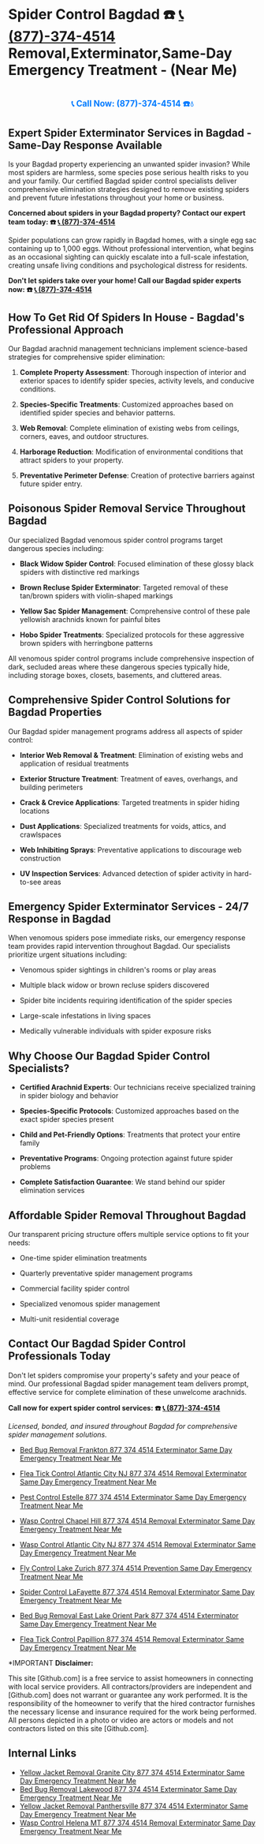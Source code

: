 # Spider Control Bagdad ☎️ [📞 (877)-374-4514](https://pest-control-4514.netlify.app) Removal,Exterminator,Same-Day Emergency Treatment - (Near Me)
# 

<p align="center" style="font-size: 1.2em; font-weight: bold; margin: 20px 0;">
  <a href="https://pest-control-4514.netlify.app" target="_blank" style="color: #007BFF; text-decoration: none;">📞 Call Now: (877)-374-4514 ☎️💧</a>
</p>

## Expert Spider Exterminator Services in Bagdad - Same-Day Response Available

Is your Bagdad property experiencing an unwanted spider invasion? While most spiders are harmless, some species pose serious health risks to you and your family. Our certified Bagdad spider control specialists deliver comprehensive elimination strategies designed to remove existing spiders and prevent future infestations throughout your home or business.

**Concerned about spiders in your Bagdad property? Contact our expert team today: ☎️ [📞 (877)-374-4514](https://pest-control-4514.netlify.app)**

Spider populations can grow rapidly in Bagdad homes, with a single egg sac containing up to 1,000 eggs. Without professional intervention, what begins as an occasional sighting can quickly escalate into a full-scale infestation, creating unsafe living conditions and psychological distress for residents.

**Don't let spiders take over your home! Call our Bagdad spider experts now: ☎️ [📞 (877)-374-4514](https://pest-control-4514.netlify.app)**

## How To Get Rid Of Spiders In House - Bagdad's Professional Approach

Our Bagdad arachnid management technicians implement science-based strategies for comprehensive spider elimination:

1. **Complete Property Assessment**: Thorough inspection of interior and exterior spaces to identify spider species, activity levels, and conducive conditions.

2. **Species-Specific Treatments**: Customized approaches based on identified spider species and behavior patterns.

3. **Web Removal**: Complete elimination of existing webs from ceilings, corners, eaves, and outdoor structures.

4. **Harborage Reduction**: Modification of environmental conditions that attract spiders to your property.

5. **Preventative Perimeter Defense**: Creation of protective barriers against future spider entry.

## Poisonous Spider Removal Service Throughout Bagdad

Our specialized Bagdad venomous spider control programs target dangerous species including:

- **Black Widow Spider Control**: Focused elimination of these glossy black spiders with distinctive red markings

- **Brown Recluse Spider Exterminator**: Targeted removal of these tan/brown spiders with violin-shaped markings

- **Yellow Sac Spider Management**: Comprehensive control of these pale yellowish arachnids known for painful bites

- **Hobo Spider Treatments**: Specialized protocols for these aggressive brown spiders with herringbone patterns

All venomous spider control programs include comprehensive inspection of dark, secluded areas where these dangerous species typically hide, including storage boxes, closets, basements, and cluttered areas.

## Comprehensive Spider Control Solutions for Bagdad Properties

Our Bagdad spider management programs address all aspects of spider control:

- **Interior Web Removal & Treatment**: Elimination of existing webs and application of residual treatments

- **Exterior Structure Treatment**: Treatment of eaves, overhangs, and building perimeters

- **Crack & Crevice Applications**: Targeted treatments in spider hiding locations

- **Dust Applications**: Specialized treatments for voids, attics, and crawlspaces

- **Web Inhibiting Sprays**: Preventative applications to discourage web construction

- **UV Inspection Services**: Advanced detection of spider activity in hard-to-see areas

## Emergency Spider Exterminator Services - 24/7 Response in Bagdad

When venomous spiders pose immediate risks, our emergency response team provides rapid intervention throughout Bagdad. Our specialists prioritize urgent situations including:

- Venomous spider sightings in children's rooms or play areas

- Multiple black widow or brown recluse spiders discovered

- Spider bite incidents requiring identification of the spider species

- Large-scale infestations in living spaces

- Medically vulnerable individuals with spider exposure risks

## Why Choose Our Bagdad Spider Control Specialists?

- **Certified Arachnid Experts**: Our technicians receive specialized training in spider biology and behavior

- **Species-Specific Protocols**: Customized approaches based on the exact spider species present

- **Child and Pet-Friendly Options**: Treatments that protect your entire family

- **Preventative Programs**: Ongoing protection against future spider problems

- **Complete Satisfaction Guarantee**: We stand behind our spider elimination services

## Affordable Spider Removal Throughout Bagdad

Our transparent pricing structure offers multiple service options to fit your needs:

- One-time spider elimination treatments

- Quarterly preventative spider management programs

- Commercial facility spider control

- Specialized venomous spider management

- Multi-unit residential coverage

## Contact Our Bagdad Spider Control Professionals Today

Don't let spiders compromise your property's safety and your peace of mind. Our professional Bagdad spider management team delivers prompt, effective service for complete elimination of these unwelcome arachnids.

**Call now for expert spider control services: ☎️ [📞 (877)-374-4514](https://pest-control-4514.netlify.app)**

*Licensed, bonded, and insured throughout Bagdad for comprehensive spider management solutions.*


- [Bed Bug Removal Frankton 877 374 4514 Exterminator Same Day Emergency Treatment Near Me](https://github.com/allyoucaneatsushiin/plumbing-texas/blob/main/Bed-Bug-Removal-Frankton-877-374-4514-Exterminator-Same-Day-Emergency-Treatment-Near-Me.md)
- [Flea Tick Control Atlantic City NJ 877 374 4514 Removal Exterminator Same Day Emergency Treatment Near Me](https://github.com/allyoucaneatsushiin/plumbing-texas/blob/main/Flea-Tick-Control-Atlantic-City-NJ-877-374-4514-Removal-Exterminator-Same-Day-Emergency-Treatment-Near-Me.md)
- [Pest Control Estelle 877 374 4514 Exterminator Same Day Emergency Treatment Near Me](https://github.com/allyoucaneatsushiin/plumbing-texas/blob/main/Pest-Control-Estelle-877-374-4514-Exterminator-Same-Day-Emergency-Treatment-Near-Me.md)


- [Wasp Control Chapel Hill 877 374 4514 Removal Exterminator Same Day Emergency Treatment Near Me](https://github.com/allyoucaneatsushiin/plumbing-texas/blob/main/Wasp-Control-Chapel-Hill-877-374-4514-Removal-Exterminator-Same-Day-Emergency-Treatment-Near-Me.md)
- [Wasp Control Atlantic City NJ 877 374 4514 Removal Exterminator Same Day Emergency Treatment Near Me](https://github.com/allyoucaneatsushiin/plumbing-texas/blob/main/Wasp-Control-Atlantic-City-NJ-877-374-4514-Removal-Exterminator-Same-Day-Emergency-Treatment-Near-Me.md)
- [Fly Control Lake Zurich 877 374 4514 Prevention Same Day Emergency Treatment Near Me](https://github.com/allyoucaneatsushiin/plumbing-texas/blob/main/Fly-Control-Lake-Zurich-877-374-4514-Prevention-Same-Day-Emergency-Treatment-Near-Me.md)


- [Spider Control LaFayette 877 374 4514 Removal Exterminator Same Day Emergency Treatment Near Me](https://github.com/allyoucaneatsushiin/plumbing-texas/blob/main/Spider-Control-LaFayette-877-374-4514-Removal-Exterminator-Same-Day-Emergency-Treatment-Near-Me.md)
- [Bed Bug Removal East Lake Orient Park 877 374 4514 Exterminator Same Day Emergency Treatment Near Me](https://github.com/allyoucaneatsushiin/plumbing-texas/blob/main/Bed-Bug-Removal-East-Lake-Orient-Park-877-374-4514-Exterminator-Same-Day-Emergency-Treatment-Near-Me.md)
- [Flea Tick Control Papillion 877 374 4514 Removal Exterminator Same Day Emergency Treatment Near Me](https://github.com/allyoucaneatsushiin/plumbing-texas/blob/main/Flea-Tick-Control-Papillion-877-374-4514-Removal-Exterminator-Same-Day-Emergency-Treatment-Near-Me.md)


*IMPORTANT **Disclaimer:**  

This site [Github.com] is a free service to assist homeowners in connecting with local service providers. All contractors/providers are independent and [Github.com] does not warrant or guarantee any work performed. It is the responsibility of the homeowner to verify that the hired contractor furnishes the necessary license and insurance required for the work being performed. All persons depicted in a photo or video are actors or models and not contractors listed on this site [Github.com].


## Internal Links
- [Yellow Jacket Removal Granite City 877 374 4514 Exterminator Same Day Emergency Treatment Near Me](https://github.com/allyoucaneatsushiin/plumbing-texas/blob/main/Yellow-Jacket-Removal-Granite-City-877-374-4514-Exterminator-Same-Day-Emergency-Treatment-Near-Me.md)
- [Bed Bug Removal Lakewood 877 374 4514 Exterminator Same Day Emergency Treatment Near Me](https://github.com/allyoucaneatsushiin/plumbing-texas/blob/main/Bed-Bug-Removal-Lakewood-877-374-4514-Exterminator-Same-Day-Emergency-Treatment-Near-Me.md)
- [Yellow Jacket Removal Panthersville 877 374 4514 Exterminator Same Day Emergency Treatment Near Me](https://github.com/allyoucaneatsushiin/plumbing-texas/blob/main/Yellow-Jacket-Removal-Panthersville-877-374-4514-Exterminator-Same-Day-Emergency-Treatment-Near-Me.md)
- [Wasp Control Helena MT 877 374 4514 Removal Exterminator Same Day Emergency Treatment Near Me](https://github.com/allyoucaneatsushiin/plumbing-texas/blob/main/Wasp-Control-Helena-MT-877-374-4514-Removal-Exterminator-Same-Day-Emergency-Treatment-Near-Me.md)
